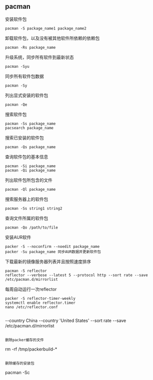 ## pacman

安装软件包
```
pacman -S package_name1 package_name2
```

卸载软件包，以及没有被其他软件所依赖的依赖包
```
pacman -Rs package_name
```

升级系统，同步所有软件到最新状态
```
pacman -Syu
```

同步所有软件包数据
```
pacman -Sy
```

列出显式安装的软件包
```
pacman -Qe
```

搜索软件包
```
pacman -Ss package_name
pacsearch package_name
```

搜索已安装的软件包
```
pacman -Qs package_name
```

查询软件包的基本信息
```
pacman -Si package_name
pacman -Qi package_name
```

列出软件包所包含的文件
```
pacman -Ql package_name
```

搜索服务器上的软件包
```
pacman -Ss string1 string2
```

查询文件所属的软件包
```
pacman -Qo /path/to/file
```

安装AUR软件
```
packer -S --noconfirm --noedit package_name
packer -Su package_name 同步AUR数据并更新软件包
```

下载最新的镜像服务器列表并且按照速度排序
```
pacman -S reflector
reflector --verbose --latest 5 --protocol http --sort rate --save /etc/pacman.d/mirrorlist
```

每周自动运行一次reflector
```
packer -S reflector-timer-weekly
systemctl enable reflector.timer
nano /etc/reflector.conf
```
> ```
  --country China
  --country 'United States'
  --sort rate
  --save /etc/pacman.d/mirrorlist
  ```

删除packer缓存的文件
```
rm -rf /tmp/packerbuild-*
```

删除缓存的安装包
```
pacman -Sc
```
